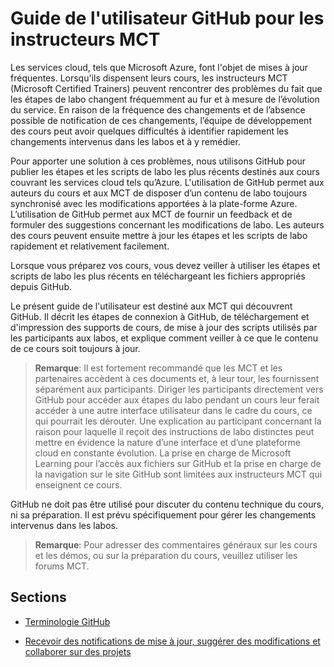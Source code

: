 ﻿# Guide de l'utilisateur GitHub pour les instructeurs MCT

Les services cloud, tels que Microsoft Azure, font l'objet de mises à jour fréquentes. Lorsqu'ils dispensent leurs cours, les instructeurs MCT (Microsoft Certified Trainers) peuvent rencontrer des problèmes du fait que les étapes de labo changent fréquemment au fur et à mesure de l’évolution du service. En raison de la fréquence des changements et de l’absence possible de notification de ces changements, l’équipe de développement des cours peut avoir quelques difficultés à identifier rapidement les changements intervenus dans les labos et à y remédier. 

Pour apporter une solution à ces problèmes, nous utilisons GitHub pour publier les étapes et les scripts de labo les plus récents destinés aux cours couvrant les services cloud tels qu’Azure. L'utilisation de GitHub permet aux auteurs du cours et aux MCT de disposer d’un contenu de labo toujours synchronisé avec les modifications apportées à la plate-forme Azure. L’utilisation de GitHub permet aux MCT de fournir un feedback et de formuler des suggestions concernant les modifications de labo. Les auteurs des cours peuvent ensuite mettre à jour les étapes et les scripts de labo rapidement et relativement facilement.

Lorsque vous préparez vos cours, vous devez veiller à utiliser les étapes et scripts de labo les plus récents en téléchargeant les fichiers appropriés depuis GitHub. 

Le présent guide de l'utilisateur est destiné aux MCT qui découvrent GitHub. Il décrit les étapes de connexion à GitHub, de téléchargement et d'impression des supports de cours, de mise à jour des scripts utilisés par les participants aux labos, et explique comment veiller à ce que le contenu de ce cours soit toujours à jour.

> **Remarque**: Il est fortement recommandé que les MCT et les partenaires accèdent à ces documents et, à leur tour, les fournissent séparément aux participants.  Diriger les participants directement vers GitHub pour accéder aux étapes du labo pendant un cours leur ferait accéder à une autre interface utilisateur dans le cadre du cours, ce qui pourrait les dérouter. Une explication au participant concernant la raison pour laquelle il reçoit des instructions de labo distinctes peut mettre en évidence la nature d’une interface et d’une plateforme cloud en constante évolution. La prise en charge de Microsoft Learning pour l’accès aux fichiers sur GitHub et la prise en charge de la navigation sur le site GitHub sont limitées aux instructeurs MCT qui enseignent ce cours.

GitHub ne doit pas être utilisé pour discuter du contenu technique du cours, ni sa préparation. Il est prévu spécifiquement pour gérer les changements intervenus dans les labos.

> **Remarque**: Pour adresser des commentaires généraux sur les cours et les démos, ou sur la préparation du cours, veuillez utiliser les forums MCT.

## Sections

- [Terminologie GitHub](terminology/) 

- [Recevoir des notifications de mise à jour, suggérer des modifications et collaborer sur des projets](collaboration/)
